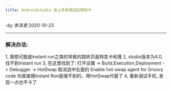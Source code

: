 ```yaml
---
title: Androidstudio 连上手机调试后特别卡
---
```


 *-by 李泽君 2020-10-23* 

------------
### 解决办法:
1, 猜想可能是instant run之类的导致的跳转页面特变卡和慢
2, studio版本为4.0, 找不到instant run
3, 在这里找到了:
打开设置 -> Build,Execution,Deployment -> Debugger -> HotSwap 取消选中右面的 Enable hot-swap agent for Groovy code
你直接搜Instant Run是搜不到的，用HotSwap代替了
4, 重新调试手机, 发现一点也不卡了















